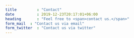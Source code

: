 ```yaml
---
title         : "Contact"
date          : 2019-12-23T20:17:01+06:00
heading       : "Feel free to <span>contact us.</span>"
form_mail  : "Contact us via email"
form_twitter  : "Contact us via twitter"
---
```



